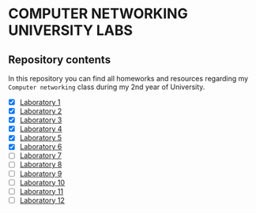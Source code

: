 # COMPUTER NETWORKING UNIVERSITY LABS
## Repository contents

In this repository you can find all homeworks and resources regarding my `Computer networking` class during my 2nd year of University.

- [x] [Laboratory 1](lab_01.md)
- [x] [Laboratory 2](lab_02.md)
- [x] [Laboratory 3](lab_03.md)
- [x] [Laboratory 4](lab_04.md)
- [x] [Laboratory 5](lab_05.md)
- [x] [Laboratory 6](lab_06.md)
- [ ] [Laboratory 7]()
- [ ] [Laboratory 8]()
- [ ] [Laboratory 9]()
- [ ] [Laboratory 10]()
- [ ] [Laboratory 11]()
- [ ] [Laboratory 12]()